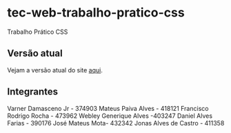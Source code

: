 # tec-web-trabalho-pratico-css
Trabalho Prático CSS

## Versão atual

Vejam a versão atual do site [aqui](https://htmlpreview.github.io/?https://github.com/bot-jonas/tec-web-trabalho-pratico-css/blob/main/index.html).

## Integrantes

Varner Damasceno Jr - 374903
Mateus Paiva Alves - 418121
Francisco Rodrigo Rocha - 473962
Webley Generique Alves -403247
Daniel Alves Farias - 390176
José Mateus Mota- 432342
Jonas Alves de Castro - 411358
